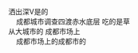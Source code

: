 洒出深V是的  
&#160;&#160;&#160;&#160;成都城市调查四渡赤水底层
吃的是草  
从大城市的 
成都市场上  
&#160;&#160;&#160;&#160;成都市场上的成都市的